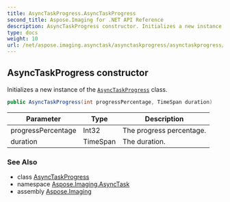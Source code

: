 ```yaml
---
title: AsyncTaskProgress.AsyncTaskProgress
second_title: Aspose.Imaging for .NET API Reference
description: AsyncTaskProgress constructor. Initializes a new instance of the AsyncTaskProgress class
type: docs
weight: 10
url: /net/aspose.imaging.asynctask/asynctaskprogress/asynctaskprogress/
---
```

## AsyncTaskProgress constructor

Initializes a new instance of the [`AsyncTaskProgress`](../) class.

```csharp
public AsyncTaskProgress(int progressPercentage, TimeSpan duration)
```

| Parameter | Type | Description |
| --- | --- | --- |
| progressPercentage | Int32 | The progress percentage. |
| duration | TimeSpan | The duration. |

### See Also

* class [AsyncTaskProgress](../)
* namespace [Aspose.Imaging.AsyncTask](../../asynctaskprogress/)
* assembly [Aspose.Imaging](../../../)


